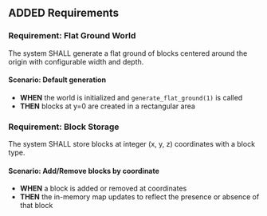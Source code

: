## ADDED Requirements

### Requirement: Flat Ground World
The system SHALL generate a flat ground of blocks centered around the origin with configurable width and depth.

#### Scenario: Default generation
- **WHEN** the world is initialized and `generate_flat_ground(1)` is called
- **THEN** blocks at y=0 are created in a rectangular area

### Requirement: Block Storage
The system SHALL store blocks at integer (x, y, z) coordinates with a block type.

#### Scenario: Add/Remove blocks by coordinate
- **WHEN** a block is added or removed at coordinates
- **THEN** the in-memory map updates to reflect the presence or absence of that block
